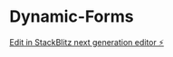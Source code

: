 # Dynamic-Forms

[Edit in StackBlitz next generation editor ⚡️](https://stackblitz.com/~/github.com/shubhamnimkar2/Dynamic-Forms)